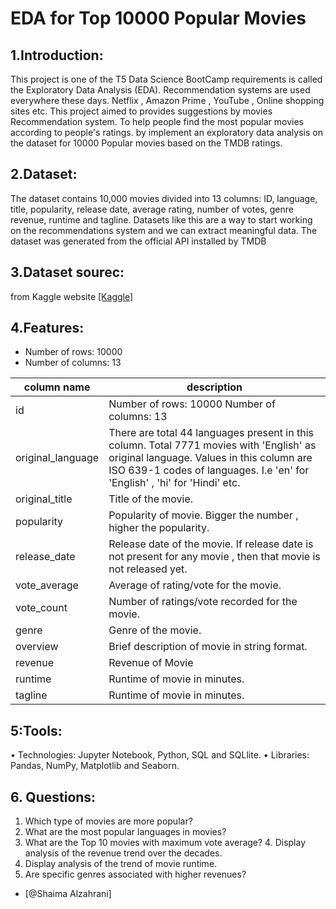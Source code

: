 # EDA for Top 10000 Popular Movies

## 1.Introduction:
This project is one of the T5 Data Science BootCamp requirements is called the Exploratory Data Analysis (EDA).
Recommendation systems are used everywhere these days. Netflix , Amazon Prime , YouTube , Online shopping sites etc.
This project aimed to provides suggestions by movies Recommendation system. To help people find the most popular movies according to people's ratings. by implement an exploratory data analysis on the dataset for 10000 Popular movies based on the TMDB ratings.

## 2.Dataset:
The dataset contains 10,000 movies divided into 13 columns: ID, language, title, popularity, release date, average rating, number of votes, genre revenue, runtime and tagline.
Datasets like this are a way to start working on the recommendations system and we can extract meaningful data. The dataset was generated from the official API installed by TMDB
 
## 3.Dataset sourec:
from Kaggle website [[Kaggle]](https://www.kaggle.com/omkarborikar/top-10000-popular-movies)

## 4.Features:
  - Number of rows: 10000
  - Number of columns: 13

| column name  | description |
| ------------- | ------------- |
| id    |      Number of rows: 10000 Number of columns: 13  |
| original_language  | There are total 44 languages present in this column. Total 7771 movies with 'English' as original language. Values in this column are ISO 639-1 codes of languages. I.e 'en' for 'English' , 'hi' for 'Hindi' etc.  |
| original_title  | Title of the movie.  |
| popularity  | Popularity of movie. Bigger the number , higher the popularity.  |
| release_date  | Release date of the movie. If release date is not present for any movie , then that movie is not released yet.  |
| vote_average  | Average of rating/vote for the movie.  |
| vote_count  | Number of ratings/vote recorded for the movie.  |
| genre  | Genre of the movie.  |
| overview  | Brief description of movie in string format.  |
| revenue  | Revenue of Movie  |
| runtime  | Runtime of movie in minutes. |
| tagline  | Runtime of movie in minutes.  |


## 5:Tools:
• Technologies: Jupyter Notebook, Python, SQL and SQLlite. 
• Libraries: Pandas, NumPy, Matplotlib and Seaborn.

## 6. Questions:
1. Which type of movies are more popular?
2. What are the most popular languages in movies?
3. What are the Top 10 movies with maximum vote average? 4. Display analysis of the revenue trend over the decades.
5. Display analysis of the trend of movie runtime.
6. Are specific genres associated with higher revenues?

 - [@Shaima Alzahrani]
